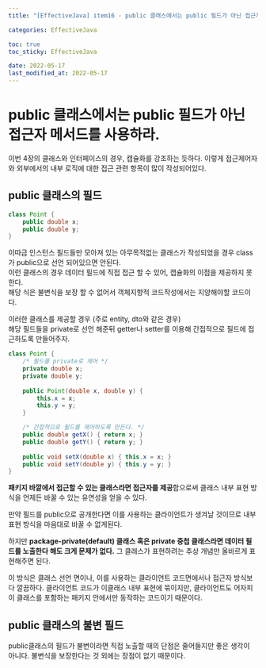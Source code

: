 ```yaml
---
title: "[EffectiveJava] item16 - public 클래스에서는 public 필드가 아닌 접근자 메서드를 사용하라."

categories: EffectiveJava

toc: true
toc_sticky: EffectiveJava

date: 2022-05-17
last_modified_at: 2022-05-17
---
```


# public 클래스에서는 public 필드가 아닌 접근자 메서드를 사용하라.

이번 4장의 클래스와 인터페이스의 경우, 캡슐화를 강조하는 듯하다. 이렇게 접근제어자와 외부에서의 내부 로직에 대한 접근 관련 항목이 많이 작성되어있다.

## public 클래스의 필드

```java
class Point {
    public double x;
    public double y;
}
```

이따금 인스턴스 필드들만 모아져 있는 아무목적없는 클래스가 작성되었을 경우 class가 public으로 선언 되어있으면 안된다.  
이런 클래스의 경우 데이터 필드에 직접 접근 할 수 있어, 캡슐화의 이점을 제공하지 못한다.  
해당 식은 불변식을 보장 할 수 없어서 객체지향적 코드작성에서는 지양해야할 코드이다. 

이러한 클래스를 제공할 경우 (주로 entity, dto와 같은 경우)  
해당 필드들을 private로 선언 해준뒤 getter나 setter를 이용해 간접적으로 필드에 접근하도록 만들어주자.

```java
class Point {
    /* 필드를 private로 제어 */
    private double x;
    private double y;
    
    public Point(double x, double y) {
        this.x = x;
        this.y = y;
    }

    /* 간접적으로 필드를 제어하도록 만든다. */
    public double getX() { return x; }
    public double getY() { return y; }
    
    public void setX(double x) { this.x = x; }
    public void setY(double y) { this.y = y; }
}
```

**패키지 바깥에서 접근할 수 있는 클래스라면 접근자를 제공**함으로써 클래스 내부 표현 방식을 언제든 바꿀 수 있는 유연성을 얻을 수 있다.

만약 필드를 public으로 공개한다면 이를 사용하는 클라이언트가 생겨날 것이므로 내부 표현 방식을 마음대로 바꿀 수 없게된다.

하지만 **package-private(default) 클래스 혹은 private 중첩 클래스라면 데이터 필드를 노출한다 해도 크게 문제가 없다.** 그 클래스가 표현하려는 추상 개념만 올바르게 표현해주면 된다.

이 방식은 클래스 선언 면이나, 이를 사용하는 클라이언트 코드면에서나 접근자 방식보다 깔끔하다. 클라이언트 코드가 이클래스 내부 표현에 묶이지만, 클라이언트도 어자피 이 클래스를 포함하는 패키지 안에서만 동작하는 코드이기 때문이다.

## public 클래스의 불변 필드

public클래스의 필드가 불변이라면 직접 노출할 때의 단점은 줄어들지만 좋은 생각이 아니다. 불변식을 보장한다는 것 외에는 장점이 없기 때문이다.



